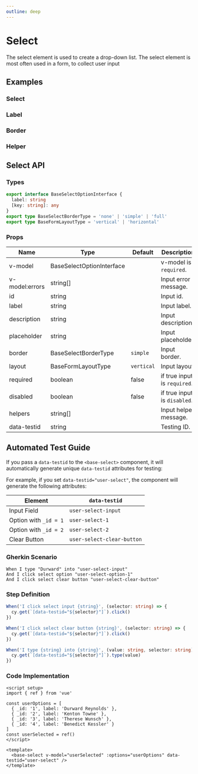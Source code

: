 ```yaml
---
outline: deep
---
```


<script setup lang="ts">
import SelectExample from './demo/select/select-example.vue'
import SelectLabel from './demo/select/select-label.vue'
import SelectBorder from './demo/select/select-border.vue'
import SelectHelper from './demo/select/select-helper.vue'
</script>

# Select

The select element is used to create a drop-down list. The select element is most often used in a form, to collect user input

## Examples

### Select

<!--@include: ./demo/select/select-example.md-->

### Label

<!--@include: ./demo/select/select-label.md-->

### Border

<!--@include: ./demo/select/select-border.md-->

### Helper

<!--@include: ./demo/select/select-helper.md-->

## Select API

### Types

```ts
export interface BaseSelectOptionInterface {
  label: string
  [key: string]: any
}
export type BaseSelectBorderType = 'none' | 'simple' | 'full'
export type BaseFormLayoutType = 'vertical' | 'horizontal'
```

### Props

| Name           | Type                      | Default    | Description                  |
| -------------- | ------------------------- | ---------- | ---------------------------- |
| v-model        | BaseSelectOptionInterface |            | v-model is `required`.       |
| v-model:errors | string[]                  |            | Input error message.         |
| id             | string                    |            | Input id.                    |
| label          | string                    |            | Input label.                 |
| description    | string                    |            | Input description.           |
| placeholder    | string                    |            | Input placeholder.           |
| border         | BaseSelectBorderType      | `simple`   | Input border.                |
| layout         | BaseFormLayoutType        | `vertical` | Input layout.                |
| required       | boolean                   | false      | if true input is `required`. |
| disabled       | boolean                   | false      | if true input is `disabled`. |
| helpers        | string[]                  |            | Input helper message.        |
| data-testid    | string                    |            | Testing ID.                  |

## Automated Test Guide

If you pass a `data-testid` to the `<base-select>` component, it will automatically generate unique `data-testid` attributes for testing:

For example, if you set `data-testid="user-select"`, the component will generate the following attributes:

| Element               | `data-testid`              |
| --------------------- | -------------------------- |
| Input Field           | `user-select-input`        |
| Option with `_id = 1` | `user-select-1`            |
| Option with `_id = 2` | `user-select-2`            |
| Clear Button          | `user-select-clear-button` |

### Gherkin Scenario

```feature
When I type "Durward" into "user-select-input"
And I click select option "user-select-option-1"
And I click select clear button "user-select-clear-button"
```

### Step Definition

```ts
When('I click select input {string}', (selector: string) => {
  cy.get(`[data-testid="${selector}"]`).click()
})

When('I click select clear button {string}', (selector: string) => {
  cy.get(`[data-testid="${selector}"]`).click()
})

When('I type {string} into {string}', (value: string, selector: string) => {
  cy.get(`[data-testid="${selector}"]`).type(value)
})
```

### Code Implementation

```vue
<script setup>
import { ref } from 'vue'

const userOptions = [
  { _id: '1', label: 'Durward Reynolds' },
  { _id: '2', label: 'Kenton Towne' },
  { _id: '3', label: 'Therese Wunsch' },
  { _id: '4', label: 'Benedict Kessler' }
]
const userSelected = ref()
</script>

<template>
  <base-select v-model="userSelected" :options="userOptions" data-testid="user-select" />
</template>
```
